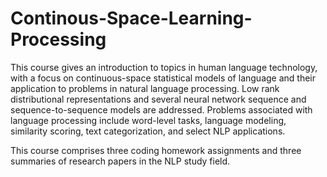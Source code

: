 # Continous-Space-Learning-Processing
This course gives an introduction to topics in human language technology, with a focus on continuous-space statistical models of language and their application to problems in natural language processing. Low rank distributional representations and several neural network sequence and sequence-to-sequence models are addressed. Problems associated with language processing include word-level tasks, language modeling, similarity scoring, text categorization, and select NLP applications.

This course comprises three coding homework assignments and three summaries of research papers in the NLP study field.
